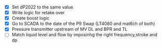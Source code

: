 - [x] Set dP2022 to the same value
- [x] Write logic for retake over
- [x] Create boost logic
- [x] Go to SCADA to the date of the P9 Swap (LT4080 and mat6ch of both)
- [x] Pressure transmitter upstream of MV DL and BPR and TL
- [ ] Match liquid level and flow by imposinhg the right frequency,stroke and dp 